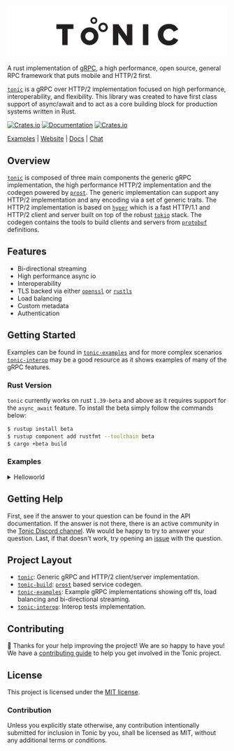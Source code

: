 ![](https://github.com/hyperium/tonic/raw/master/.github/assets/tonic-banner.svg?sanitize=true)

A rust implementation of [gRPC], a high performance, open source, general
RPC framework that puts mobile and HTTP/2 first.

[`tonic`] is a gRPC over HTTP/2 implementation focused on high performance, interoperability, and flexibility. This library was created to have first class support of async/await and to act as a core building block for production systems written in Rust.

[![Crates.io](https://img.shields.io/crates/v/tonic)](https://crates.io/crates/tonic)
[![Documentation](https://docs.rs/tonic/badge.svg)](https://docs.rs/tonic)
[![Crates.io](https://img.shields.io/crates/l/tonic)](LICENSE)


[Examples] | [Website] | [Docs] | [Chat]

## Overview

[`tonic`] is composed of three main components the generic gRPC implementation, the high performance HTTP/2
implementation and the codegen powered by [`prost`]. The generic implementation can support any HTTP/2
implementation and any encoding via a set of generic traits. The HTTP/2 implementation is based on [`hyper`]
which is a fast HTTP/1.1 and HTTP/2 client and server built on top of the robust [`tokio`] stack. The codegen
contains the tools to build clients and servers from [`protobuf`] definitions.

## Features

- Bi-directional streaming
- High performance async io
- Interoperability
- TLS backed via either [`openssl`] or [`rustls`]
- Load balancing
- Custom metadata
- Authentication

## Getting Started

Examples can be found in [`tonic-examples`] and for more complex scenarios [`tonic-interop`]
may be a good resource as it shows examples of many of the gRPC features.

### Rust Version

`tonic` currently works on rust `1.39-beta` and above as it requires support for the `async_await`
feature. To install the beta simply follow the commands below:

```bash
$ rustup install beta
$ rustup component add rustfmt --toolchain beta
$ cargo +beta build
```

### Examples

<details>
  <summary>Helloworld</summary>

#### `Cargo.toml`

```toml
tonic = "*"
bytes = "0.4"
prost = "0.5"
prost-derive = "0.5"
```

#### Protobuf

```protobuf
package helloworld;

// The greeting service definition.
service Greeter {
  // Sends a greeting
  rpc SayHello (HelloRequest) returns (HelloReply) {}
}

// The request message containing the user's name.
message HelloRequest {
  string name = 1;
}

// The response message containing the greetings
message HelloReply {
  string message = 1;
}
```

#### `build.rs`

```rust
fn main() {
    tonic_build::compile_protos("proto/helloworld/helloworld.proto").unwrap();
}
```

#### Client

```rust
pub mod hello_world {
    tonic::include_proto!("helloworld");
}

use hello_world::{client::GreeterClient, HelloRequest};

#[tokio::main]
async fn main() -> Result<(), Box<dyn std::error::Error>> {
    let mut client = GreeterClient::connect("http://[::1]:50051")?;

    let request = tonic::Request::new(HelloRequest {
        name: "hello".into(),
    });

    let response = client.say_hello(request).await?;

    println!("RESPONSE={:?}", response);

    Ok(())
}
```

#### Server

```rust
use tonic::{transport::Server, Request, Response, Status};

pub mod hello_world {
    tonic::include_proto!("helloworld");
}

use hello_world::{
    server::{Greeter, GreeterServer},
    HelloReply, HelloRequest,
};

#[derive(Default)]
pub struct MyGreeter {
    data: String,
}

#[tonic::async_trait]
impl Greeter for MyGreeter {
    async fn say_hello(
        &self,
        request: Request<HelloRequest>,
    ) -> Result<Response<HelloReply>, Status> {
        println!("Got a request: {:?}", request);

        let string = &self.data;

        println!("My data: {:?}", string);

        let reply = hello_world::HelloReply {
            message: "Zomg, it works!".into(),
        };
        Ok(Response::new(reply))
    }
}

#[tokio::main]
async fn main() -> Result<(), Box<dyn std::error::Error>> {
    let addr = "[::1]:50051".parse().unwrap();
    let greeter = MyGreeter::default();

    Server::builder()
        .serve(addr, GreeterServer::new(greeter))
        .await?;

    Ok(())
}
```

</details>

## Getting Help

First, see if the answer to your question can be found in the API documentation.
If the answer is not there, there is an active community in
the [Tonic Discord channel][chat]. We would be happy to try to answer your
question.  Last, if that doesn't work, try opening an [issue] with the question.

[chat]: https://discord.gg/6yGkFeN
[issue]: https://github.com/hyperium/tonic/issues/new

## Project Layout

- [`tonic`](https://github.com/hyperium/tonic/tree/master/tonic): Generic gRPC and HTTP/2 client/server
implementation.
- [`tonic-build`](https://github.com/hyperium/tonic/tree/master/tonic-build): [`prost`] based service codegen.
- [`tonic-examples`](https://github.com/hyperium/tonic/tree/master/tonic-examples): Example gRPC implementations showing off
tls, load balancing and bi-directional streaming.
- [`tonic-interop`](https://github.com/hyperium/tonic/tree/master/tonic-interop): Interop tests implementation.

## Contributing

:balloon: Thanks for your help improving the project! We are so happy to have
you! We have a [contributing guide][guide] to help you get involved in the Tonic
project.

[guide]: CONTRIBUTING.md

## License

This project is licensed under the [MIT license](LICENSE).

### Contribution

Unless you explicitly state otherwise, any contribution intentionally submitted
for inclusion in Tonic by you, shall be licensed as MIT, without any additional
terms or conditions.


[gRPC]: https://grpc.io
[`tonic`]: https://github.com/hyperium/tonic
[`tokio`]: https://github.com/tokio-rs/tokio
[`hyper`]: https://github.com/hyperium/hyper
[`prost`]: https://github.com/danburkert/prost
[`protobuf`]: https://developers.google.com/protocol-buffers
[`rustls`]: https://github.com/ctz/rustls
[`openssl`]: https://www.openssl.org/
[`tonic-examples`]: https://github.com/hyperium/tonic/tree/master/tonic-examples
[`tonic-interop`]: https://github.com/hyperium/tonic/tree/master/tonic-interop
[Examples]: https://github.com/hyperium/tonic/tree/master/tonic-examples
[Website]: https://github.com/hyperium/tonic
[Docs]: https://docs.rs/tonic
[Chat]: https://discord.gg/6yGkFeN
